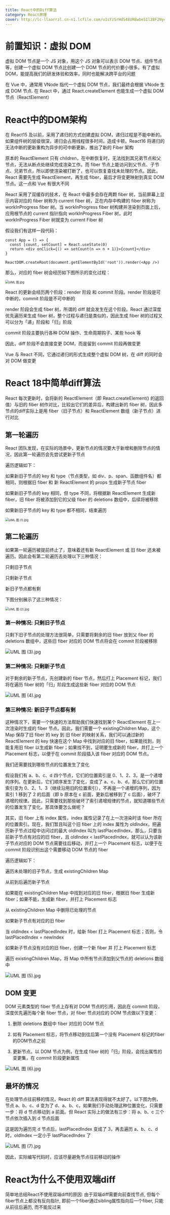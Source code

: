 ```yaml
---
title: React中的Diff算法
category: React原理
cover: http://lc-llaarrzl.cn-n1.lcfile.com/u1sYzSrHdS48UR8wbeSIl28F2Ny4GrUx/diff.png
---
```


# 前置知识：虚拟 DOM

虚拟 DOM 节点是一个 JS 对象，用这个 JS 对象可以表示 DOM 节点、组件节点等，创建一个虚拟 DOM 节点比创建一个 DOM 节点的代价要小很多。有了虚拟 DOM，能提高我们的研发体验和效率，同时也能解决跨平台的问题

在 Vue 中，通常用 VNode 指代一个虚拟 DOM 节点，我们最终会根据 VNode 生成 DOM 节点. 在 React 中，通过 React.createElement 也能生成一个虚拟 DOM 节点（ReactElement）

# React中的DOM架构

在 React15 及以前，采用了递归的方式创建虚拟 DOM，递归过程是不能中断的。如果组件树的层级很深，递归会占用线程很多时间，造成卡顿。React16 将递归的无法中断的更新重构为异步的可中断更新，推出了新的 Fiber 架构

原本的 ReactElement 只有 children，在中断恢复时，无法找到其兄弟节点和父节点，无法从断点处继续完成渲染工作。而 fiber 节点上能访问到父节点、子节点、兄弟节点，所以即使渲染被打断了，也可以恢复查找未处理的节点。因此，React 需要先生成 ReactElement，再生成 fiber，最后才将变更映射到真实 DOM 节点。这一点和 Vue 有很大不同

React 采用了双缓存的技术，在 React 中最多会存在两颗 fiber 树，当前屏幕上显示内容对应的 fiber 树称为 current fiber 树，正在内存中构建的 fiber 树称为 workInProgress fiber 树。当 workInProgress fiber 树构建并渲染到页面上后，应用根节点的 current 指针指向 workInProgress Fiber 树，此时workInProgress Fiber 树就变为 current Fiber 树

假设我们有这样一段代码：

```react
const App = () => {
  const [count, setCount] = React.useState(0)
  return <div onClick={() => setCount(n => n + 1)}>{count}</div>
}

ReactDOM.createRoot(document.getElementById('root')).render(<App />)
```

那么，对应的 fiber 树会经历如下图所示的变化过程：

<img src="https://p1-juejin.byteimg.com/tos-cn-i-k3u1fbpfcp/5ccc58df27154105b150ee9a7a24ba10~tplv-k3u1fbpfcp-zoom-in-crop-mark:4536:0:0:0.awebp?" alt="UML 图.jpg " style="zoom:67%;" />

React 的更新会经历两个阶段：render 阶段 和 commit 阶段。render 阶段是可中断的，commit 阶段是不可中断的

render 阶段会生成 fiber 树，所谓的 diff 就会发生在这个阶段。React 通过深度优先遍历来生成 fiber 树，整个过程与递归是类似的，因此生成 fiber 树的过程又可以分为「递」阶段和「归」阶段

commit 阶段主要执行各种 DOM 操作、生命周期钩子、某些 hook 等

因此，diff 阶段不会直接变更 DOM，而是留到 commit 阶段再做变更

Vue 与 React 不同，它通过递归的形式生成整个虚拟 DOM 树，在 diff 的同时会对 DOM 做变更

# React 18中简单diff算法

React 每次更新时，会将新的 ReactElement（即 React.createElement() 的返回值）与旧的 fiber 树作对比，比较出它们的差异后，构建出新的 fiber 树，因此多节点的diff实际上是用 fiber（旧子节点）和 ReactElement 数组（新子节点）进行对比

## 第一轮遍历

React 团队发现，在实际的场景中，更新节点的情况要大于新增和删除节点的情况，因此第一轮遍历会先尝试更新子节点

遍历逻辑如下：

如果新旧子节点的 key 和 type（节点类型，如 div、p、span、函数组件名）都相同，则根据旧 fiber 和 新 ReactElement 的 props 生成新子节点 fiber

如果新旧子节点的 key 相同，但 type 不同，将根据新 ReactElement 生成新 fiber，旧 fiber 将被添加到它的父级 fiber 的 deletions 数组中，后续将被移除

如果新旧子节点的 key 和 type 都不相同，结束遍历

<img src="https://p9-juejin.byteimg.com/tos-cn-i-k3u1fbpfcp/72f401ece31e418f86c1e40206eb9117~tplv-k3u1fbpfcp-zoom-in-crop-mark:4536:0:0:0.awebp?" alt="UML 图 (1).jpg " style="zoom:67%;" />

## 第二轮遍历

如果第一轮遍历被提前终止了，意味着还有新 ReactElement 或 旧 fiber 还未被遍历。因此会有第二轮遍历去处理以下三种情况：

只剩旧子节点

只剩新子节点

新旧子节点都有剩

下图分别展示了这三种情况：

<img src="https://p6-juejin.byteimg.com/tos-cn-i-k3u1fbpfcp/84d81f81ddf54fe59a989a48356ff8e3~tplv-k3u1fbpfcp-zoom-in-crop-mark:4536:0:0:0.awebp?" alt="UML 图 (2).jpg " style="zoom:67%;" />

### 第一种情况: 只剩旧子节点

只剩下旧子节点的处理方法很简单，只需要将剩余的旧 fiber 放到父 fiber 的 deletions 数组中，这些旧 fiber 对应的 DOM 节点将会在 commit 阶段被移除

![UML 图 (3).jpg](https://p6-juejin.byteimg.com/tos-cn-i-k3u1fbpfcp/9ed4b64494db48eb953c216c70feeff7~tplv-k3u1fbpfcp-zoom-in-crop-mark:4536:0:0:0.awebp?)

### 第二种情况: 只剩新子节点

对于剩余的新子节点，先创建新的 fiber 节点，然后打上 Placement 标记，我们将在遍历 fiber 树的「归」阶段生成这些新 fiber 对应的 DOM 节点

![UML 图 (4).jpg](https://p3-juejin.byteimg.com/tos-cn-i-k3u1fbpfcp/d97dac1167024d30bfc5fe8e3ec4d075~tplv-k3u1fbpfcp-zoom-in-crop-mark:4536:0:0:0.awebp?)

### 第三种情况: 新旧子节点都有剩

这种情况下，需要一个快速的方法帮助我们快速找到某个 ReactElement 在上一次渲染时生成的 fiber 节点。因此，我们需要一个 existingChildren Map，这个 Map 保存了旧 fiber 的 key 到 旧 fiber 的映射关系，我们可以通过新的 ReactElement 的 key 快速在这个 Map 中找到对应的旧 fiber，如果能找到，则能复用旧 fiber 以生成新 fiber；如果找不到，证明要生成新的 fiber，并打上一个 Placement 标志，以便于在 commit 阶段插入该 fiber 对应的 DOM 节点。

我们还需要找到哪些节点的位置发生了变化

假设我们有 a、b、c、d 四个节点，它们的位置索引是 0、1、2、3，是一个递增的序列。在更新后，它们顺序发生了变化，变成了 a、c、b、d，那么它们的位置索引变为 0、2、1、3（继续沿用旧的位置索引），不再是一个递增的序列，因为索引 1 移到了 2 的后面（即 b 原本在 c 前面，更新后被移到了 c 后面），破坏了递增的规律。因此，只需要找到那些破坏了索引递增规律的节点，就知道哪些节点的位置发生了变化。那具体要怎么做呢？

其实，旧 fiber 上有 index 属性，index 属性记录了在上一次渲染时该 fiber 所在的位置索引。现在，我们暂且叫这个旧 fiber 上的 index 属性为 oldIndex，把遍历新子节点过程中访问过的最大 oldIndex 叫为 lastPlacedIndex，那么，只要当前新子节点有对应的旧 fiber，且 oldIndex < lastPlacedIndex，就可以认为该新子节点对应的 DOM 节点需要往后移动，并打上一个 Placement 标志，以便于在 commit 阶段识别出这个需要移动 DOM 节点的 fiber

遍历逻辑如下：

遍历未处理的旧子节点，生成 existingChildren Map

从前到后遍历新子节点

如果能在 existingChildren Map 中找到对应的旧 fiber，根据旧 fiber 生成新 fiber；如果不能，生成新 fiber，并打上 Placement 标志

从 existingChildren Map 中删除已处理的节点

如果新子节点有对应的旧 fiber

当 oldIndex < lastPlacedIndex 时，给新 fiber 打上 Placement 标志；否则，令 lastPlacedIndex = newIndex

如果新子节点没有对应的旧 fiber，创建一个新 fiber 并 打上 Placement 标志

遍历 existingChildren Map，将 Map 中所有节点添加到父节点的 deletions 数组中

![UML 图 (5).jpg](https://p3-juejin.byteimg.com/tos-cn-i-k3u1fbpfcp/3f287eb10bb94c4f94e8c710a7606e7f~tplv-k3u1fbpfcp-zoom-in-crop-mark:4536:0:0:0.awebp?)

## DOM 变更

DOM 元素类型的 fiber 节点上存有对 DOM 节点的引用，因此在 commit 阶段，深度优先遍历每个新 fiber 节点，对 fiber 节点对应的 DOM 节点做以下变更：

1. 删除 deletions 数组中 fiber 对应的 DOM 节点

1. 如有 Placement 标志，将节点移动到往后第一个没有 Placement 标记的fiber的DOM节点之前

1. 更新节点。以 DOM 节点为例，在生成 fiber 树的「归」阶段，会找出属性的变更集，在 commit 阶段更新属性

![UML 图 (6).jpg](https://p1-juejin.byteimg.com/tos-cn-i-k3u1fbpfcp/7044fc48726b49389413bcf801aeeb10~tplv-k3u1fbpfcp-zoom-in-crop-mark:4536:0:0:0.awebp?)

## 最坏的情况

在处理节点往前移的情况，React 的 diff 算法表现得就不太好了。以下图为例，节点 a、b、c、d 变为了 d、a、b、c，如果我们手动处理这种位置变化，只需要一步：将 d 节点移动到 a 前面。但 React 实际上的做法有三步：将 a、b、c 三个节点依次插入到 d 节点后面

这是因为遍历完 d 节点后，lastPlacedIndex 变成了 3，再去遍历 a、b、c、d 时，oldIndex 一定小于 lastPlacedIndex 了

![UML 图 (7).jpg](https://p6-juejin.byteimg.com/tos-cn-i-k3u1fbpfcp/71569a9e6e8045b585b0b1d5c3f100ea~tplv-k3u1fbpfcp-zoom-in-crop-mark:4536:0:0:0.awebp?)

因此，实际编写代码时，应该尽量避免节点往前移动的操作

# React为什么不使用双端diff

简单地总结React不使用双端diff的原因: 由于双端diff需要向前查找节点, 但每个fiber节点上都没有反向指针, 即前一个fiber通过sibling属性指向后一个fiber, 只能从前往后遍历, 而不能反过来

























